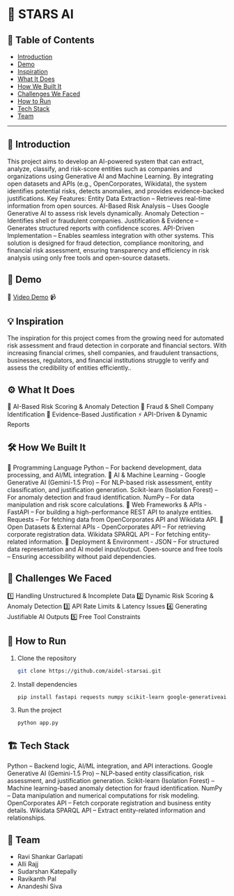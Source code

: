 # 🚀 STARS AI

## 📌 Table of Contents
- [Introduction](#introduction)
- [Demo](#demo)
- [Inspiration](#inspiration)
- [What It Does](#what-it-does)
- [How We Built It](#how-we-built-it)
- [Challenges We Faced](#challenges-we-faced)
- [How to Run](#how-to-run)
- [Tech Stack](#tech-stack)
- [Team](#team)

---

## 🎯 Introduction
This project aims to develop an AI-powered system that can extract, analyze, classify, and risk-score entities such as companies and organizations using Generative AI and Machine Learning. By integrating open datasets and APIs (e.g., OpenCorporates, Wikidata), the system identifies potential risks, detects anomalies, and provides evidence-backed justifications.
Key Features:
Entity Data Extraction – Retrieves real-time information from open sources.
AI-Based Risk Analysis – Uses Google Generative AI to assess risk levels dynamically.
Anomaly Detection – Identifies shell or fraudulent companies.
Justification & Evidence – Generates structured reports with confidence scores.
API-Driven Implementation – Enables seamless integration with other systems.
This solution is designed for fraud detection, compliance monitoring, and financial risk assessment, ensuring transparency and efficiency in risk analysis using only free tools and open-source datasets.

## 🎥 Demo
🔗 [Video Demo](https://github.com/ewfx/aidel-starsai/blob/main/artifacts/demo/VID-20250326-WA0003.mp4)
📹  


## 💡 Inspiration
The inspiration for this project comes from the growing need for automated risk assessment and fraud detection in corporate and financial sectors. With increasing financial crimes, shell companies, and fraudulent transactions, businesses, regulators, and financial institutions struggle to verify and assess the credibility of entities efficiently..

## ⚙️ What It Does
🚨 AI-Based Risk Scoring & Anomaly Detection
🔎 Fraud & Shell Company Identification
📜 Evidence-Based Justification
⚡ API-Driven & Dynamic Reports

## 🛠️ How We Built It
🔹 Programming Language Python – For backend development, data processing, and AI/ML integration.
🔹 AI & Machine Learning - Google Generative AI (Gemini-1.5 Pro) – For NLP-based risk assessment, entity classification, and justification generation.
Scikit-learn (Isolation Forest) – For anomaly detection and fraud identification.
NumPy – For data manipulation and risk score calculations.
🔹 Web Frameworks & APIs - FastAPI – For building a high-performance REST API to analyze entities.
Requests – For fetching data from OpenCorporates API and Wikidata API.
🔹 Open Datasets & External APIs - OpenCorporates API – For retrieving corporate registration data.
Wikidata SPARQL API – For fetching entity-related information.
🔹 Deployment & Environment - JSON – For structured data representation and AI model input/output.
Open-source and free tools – Ensuring accessibility without paid dependencies.

## 🚧 Challenges We Faced
1️⃣ Handling Unstructured & Incomplete Data
2️⃣ Dynamic Risk Scoring & Anomaly Detection
3️⃣ API Rate Limits & Latency Issues
4️⃣ Generating Justifiable AI Outputs
5️⃣ Free Tool Constraints

## 🏃 How to Run
1. Clone the repository  
   ```sh
   git clone https://github.com/aidel-starsai.git
   ```
2. Install dependencies  
   ```sh
   pip install fastapi requests numpy scikit-learn google-generativeai uvicorn

   ```
3. Run the project  
   ```sh
   python app.py
   ```

## 🏗️ Tech Stack
Python – Backend logic, AI/ML integration, and API interactions.
Google Generative AI (Gemini-1.5 Pro) – NLP-based entity classification, risk assessment, and justification generation.
Scikit-learn (Isolation Forest) – Machine learning-based anomaly detection for fraud identification.
NumPy – Data manipulation and numerical computations for risk modeling.
OpenCorporates API – Fetch corporate registration and business entity details.
Wikidata SPARQL API – Extract entity-related information and relationships.

## 👥 Team
- Ravi Shankar Garlapati
- Alli Rajj
- Sudarshan Katepally
- Ravikanth Pal
- Anandeshi Siva
